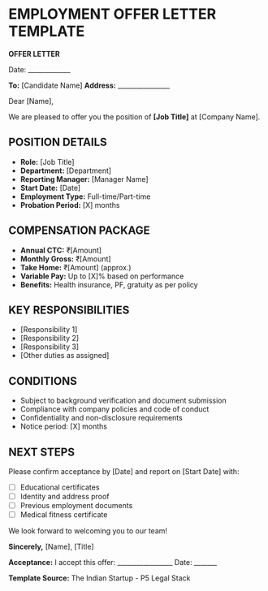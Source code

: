 # EMPLOYMENT OFFER LETTER TEMPLATE

**OFFER LETTER**

Date: _____________

**To:** [Candidate Name]
**Address:** ________________

Dear [Name],

We are pleased to offer you the position of **[Job Title]** at [Company Name].

## POSITION DETAILS
- **Role:** [Job Title]
- **Department:** [Department]  
- **Reporting Manager:** [Manager Name]
- **Start Date:** [Date]
- **Employment Type:** Full-time/Part-time
- **Probation Period:** [X] months

## COMPENSATION PACKAGE
- **Annual CTC:** ₹[Amount]
- **Monthly Gross:** ₹[Amount]  
- **Take Home:** ₹[Amount] (approx.)
- **Variable Pay:** Up to [X]% based on performance
- **Benefits:** Health insurance, PF, gratuity as per policy

## KEY RESPONSIBILITIES
- [Responsibility 1]
- [Responsibility 2]
- [Responsibility 3]
- [Other duties as assigned]

## CONDITIONS
- Subject to background verification and document submission
- Compliance with company policies and code of conduct
- Confidentiality and non-disclosure requirements
- Notice period: [X] months

## NEXT STEPS
Please confirm acceptance by [Date] and report on [Start Date] with:
- [ ] Educational certificates
- [ ] Identity and address proof
- [ ] Previous employment documents
- [ ] Medical fitness certificate

We look forward to welcoming you to our team!

**Sincerely,**
[Name], [Title]

**Acceptance:**
I accept this offer: _________________ Date: _______

**Template Source:** The Indian Startup - P5 Legal Stack